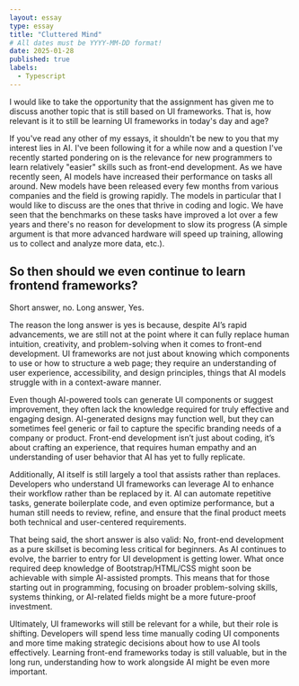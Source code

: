 ```yaml
---
layout: essay
type: essay
title: "Cluttered Mind"
# All dates must be YYYY-MM-DD format!
date: 2025-01-28
published: true
labels:
  - Typescript
---
```




I would like to take the opportunity that the assignment has given me to discuss another topic that is still based on UI frameworks. That is, how relevant is it to still be learning UI frameworks in today's day and age?

If you've read any other of my essays, it shouldn't be new to you that my interest lies in AI. I've been following it for a while now and a question I've recently started pondering on is the relevance for new programmers to learn relatively "easier" skills such as front-end development. As we have recently seen, AI models have increased their performance on tasks all around. New models have been released every few months from various companies and the field is growing rapidly. The models in particular that I would like to discuss are the ones that thrive in coding and logic. We have seen that the benchmarks on these tasks have improved a lot over a few years and there's no reason for development to slow its progress (A simple argument is that more advanced hardware will speed up training, allowing us to collect and analyze more data, etc.). 

## So then should we even continue to learn frontend frameworks?

Short answer, no. Long answer, Yes.

The reason the long answer is yes is because, despite AI’s rapid advancements, we are still not at the point where it can fully replace human intuition, creativity, and problem-solving when it comes to front-end development. UI frameworks are not just about knowing which components to use or how to structure a web page; they require an understanding of user experience, accessibility, and design principles, things that AI models struggle with in a context-aware manner.

Even though AI-powered tools can generate UI components or suggest improvement, they often lack the knowledge required for truly effective and engaging design. AI-generated designs may function well, but they can sometimes feel generic or fail to capture the specific branding needs of a company or product. Front-end development isn’t just about coding, it’s about crafting an experience, that requires human empathy and an understanding of user behavior that AI has yet to fully replicate.

Additionally, AI itself is still largely a tool that assists rather than replaces. Developers who understand UI frameworks can leverage AI to enhance their workflow rather than be replaced by it. AI can automate repetitive tasks, generate boilerplate code, and even optimize performance, but a human still needs to review, refine, and ensure that the final product meets both technical and user-centered requirements.

That being said, the short answer is also valid: No, front-end development as a pure skillset is becoming less critical for beginners. As AI continues to evolve, the barrier to entry for UI development is getting lower. What once required deep knowledge of Bootstrap/HTML/CSS might soon be achievable with simple AI-assisted prompts. This means that for those starting out in programming, focusing on broader problem-solving skills, systems thinking, or AI-related fields might be a more future-proof investment.

Ultimately, UI frameworks will still be relevant for a while, but their role is shifting. Developers will spend less time manually coding UI components and more time making strategic decisions about how to use AI tools effectively. Learning front-end frameworks today is still valuable, but in the long run, understanding how to work alongside AI might be even more important.



